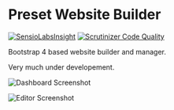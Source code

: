 # Preset Website Builder

[![SensioLabsInsight](https://insight.sensiolabs.com/projects/297ce2e4-166d-45d5-8d11-ae0651a8c7ac/mini.png)](https://insight.sensiolabs.com/projects/297ce2e4-166d-45d5-8d11-ae0651a8c7ac) [![Scrutinizer Code Quality](https://scrutinizer-ci.com/g/awurth/Slim/badges/quality-score.png?b=master)](https://scrutinizer-ci.com/g/awurth/Slim/?branch=master)

Bootstrap 4 based website builder and manager.

Very much under developement.


![Dashboard Screenshot](https://raw.githubusercontent.com/webanet-australia/preset/master/screenshot-dashboard.jpg)


![Editor Screenshot](https://raw.githubusercontent.com/webanet-australia/preset/master/screenshot-editor.jpg)
